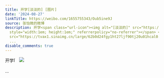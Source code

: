 ```yaml
---
title: 开学[淡淡的] [图片]
date: '2024-08-27'
linkTitle: https://weibo.com/1655755343/Oub5ine9J
source: 张怡微的微博
description: 开学<span class="url-icon"><img alt="[淡淡的]" src="https://face.t.sinajs.cn/t4/appstyle/expression/ext/normal/7b/2024_takearest_org.png"
  style="width:1em; height:1em;" referrerpolicy="no-referrer"></span> <img style=""
  src="https://tvax1.sinaimg.cn/large/62b0d24fgy1ht27ljf90tj20u01hcal0.jpg" referrerpolicy="no-referrer"><br><br>
  ...
disable_comments: true
---
```

开学<span class="url-icon"><img alt="[淡淡的]" src="https://face.t.sinajs.cn/t4/appstyle/expression/ext/normal/7b/2024_takearest_org.png" style="width:1em; height:1em;" referrerpolicy="no-referrer"></span> <img style="" src="https://tvax1.sinaimg.cn/large/62b0d24fgy1ht27ljf90tj20u01hcal0.jpg" referrerpolicy="no-referrer"><br><br> ...